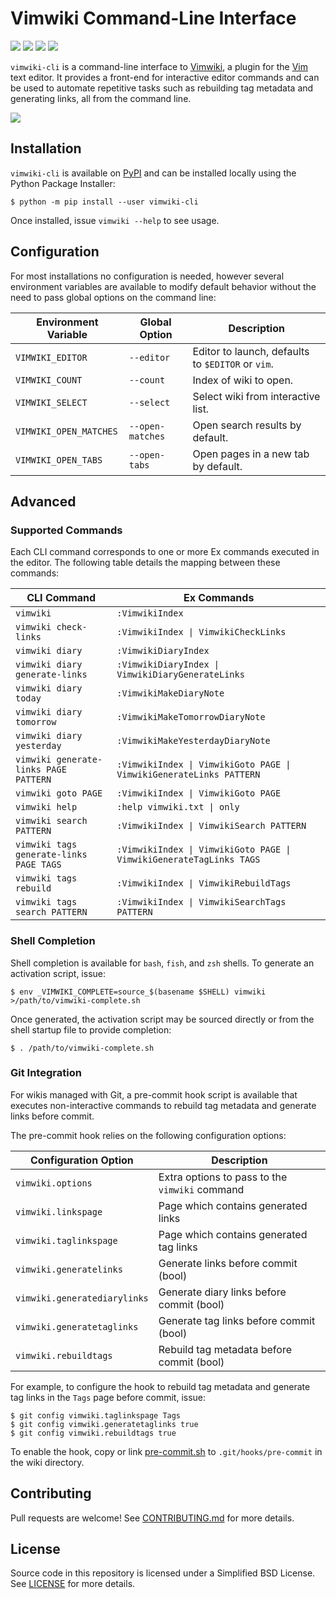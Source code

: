 # Vimwiki Command-Line Interface

[![](https://github.com/sstallion/vimwiki-cli/actions/workflows/ci.yml/badge.svg?branch=master)][1]
[![](https://img.shields.io/pypi/v/vimwiki-cli)][2]
[![](https://img.shields.io/pypi/pyversions/vimwiki-cli)][2]
[![](https://img.shields.io/github/license/sstallion/vimwiki-cli)][3]

`vimwiki-cli` is a command-line interface to [Vimwiki][4], a plugin for the
[Vim][5] text editor. It provides a front-end for interactive editor commands
and can be used to automate repetitive tasks such as rebuilding tag metadata and
generating links, all from the command line.

[![](https://asciinema.org/a/413921.svg)](https://asciinema.org/a/413921?autoplay=1)

## Installation

`vimwiki-cli` is available on [PyPI][2] and can be installed locally using the
Python Package Installer:

    $ python -m pip install --user vimwiki-cli

Once installed, issue `vimwiki --help` to see usage.

## Configuration

For most installations no configuration is needed, however several environment
variables are available to modify default behavior without the need to pass
global options on the command line:

| Environment Variable   | Global Option    | Description                                       |
|------------------------|------------------|---------------------------------------------------|
| `VIMWIKI_EDITOR`       | `--editor`       | Editor to launch, defaults to `$EDITOR` or `vim`. |
| `VIMWIKI_COUNT`        | `--count`        | Index of wiki to open.                            |
| `VIMWIKI_SELECT`       | `--select`       | Select wiki from interactive list.                |
| `VIMWIKI_OPEN_MATCHES` | `--open-matches` | Open search results by default.                   |
| `VIMWIKI_OPEN_TABS`    | `--open-tabs`    | Open pages in a new tab by default.               |

## Advanced

### Supported Commands

Each CLI command corresponds to one or more Ex commands executed in the editor.
The following table details the mapping between these commands:

| CLI Command                             | Ex Commands                                                         |
|-----------------------------------------|---------------------------------------------------------------------|
| `vimwiki`                               | `:VimwikiIndex`                                                     |
| `vimwiki check-links`                   | `:VimwikiIndex \| VimwikiCheckLinks`                                |
| `vimwiki diary`                         | `:VimwikiDiaryIndex`                                                |
| `vimwiki diary generate-links`          | `:VimwikiDiaryIndex \| VimwikiDiaryGenerateLinks`                   |
| `vimwiki diary today`                   | `:VimwikiMakeDiaryNote`                                             |
| `vimwiki diary tomorrow`                | `:VimwikiMakeTomorrowDiaryNote`                                     |
| `vimwiki diary yesterday`               | `:VimwikiMakeYesterdayDiaryNote`                                    |
| `vimwiki generate-links PAGE PATTERN`   | `:VimwikiIndex \| VimwikiGoto PAGE \| VimwikiGenerateLinks PATTERN` |
| `vimwiki goto PAGE`                     | `:VimwikiIndex \| VimwikiGoto PAGE`                                 |
| `vimwiki help`                          | `:help vimwiki.txt \| only`                                         |
| `vimwiki search PATTERN`                | `:VimwikiIndex \| VimwikiSearch PATTERN`                            |
| `vimwiki tags generate-links PAGE TAGS` | `:VimwikiIndex \| VimwikiGoto PAGE \| VimwikiGenerateTagLinks TAGS` |
| `vimwiki tags rebuild`                  | `:VimwikiIndex \| VimwikiRebuildTags`                               |
| `vimwiki tags search PATTERN`           | `:VimwikiIndex \| VimwikiSearchTags PATTERN`                        |

### Shell Completion

Shell completion is available for `bash`, `fish`, and `zsh` shells. To generate
an activation script, issue:

    $ env _VIMWIKI_COMPLETE=source_$(basename $SHELL) vimwiki >/path/to/vimwiki-complete.sh

Once generated, the activation script may be sourced directly or from the shell
startup file to provide completion:

    $ . /path/to/vimwiki-complete.sh

### Git Integration

For wikis managed with Git, a pre-commit hook script is available that executes
non-interactive commands to rebuild tag metadata and generate links before
commit.

The pre-commit hook relies on the following configuration options:

| Configuration Option         | Description                                    |
|------------------------------|------------------------------------------------|
| `vimwiki.options`            | Extra options to pass to the `vimwiki` command |
| `vimwiki.linkspage`          | Page which contains generated links            |
| `vimwiki.taglinkspage`       | Page which contains generated tag links        |
| `vimwiki.generatelinks`      | Generate links before commit (bool)            |
| `vimwiki.generatediarylinks` | Generate diary links before commit (bool)      |
| `vimwiki.generatetaglinks`   | Generate tag links before commit (bool)        |
| `vimwiki.rebuildtags`        | Rebuild tag metadata before commit (bool)      |

For example, to configure the hook to rebuild tag metadata and generate tag
links in the `Tags` page before commit, issue:

    $ git config vimwiki.taglinkspage Tags
    $ git config vimwiki.generatetaglinks true
    $ git config vimwiki.rebuildtags true

To enable the hook, copy or link [pre-commit.sh][6] to `.git/hooks/pre-commit`
in the wiki directory.

## Contributing

Pull requests are welcome! See [CONTRIBUTING.md][7] for more details.

## License

Source code in this repository is licensed under a Simplified BSD License. See
[LICENSE][3] for more details.

[1]: https://github.com/sstallion/vimwiki-cli/actions/workflows/ci.yml
[2]: https://pypi.org/project/vimwiki-cli/
[3]: https://github.com/sstallion/vimwiki-cli/blob/master/LICENSE
[4]: https://vimwiki.github.io/
[5]: https://www.vim.org/
[6]: https://github.com/sstallion/vimwiki-cli/blob/master/scripts/pre-commit.sh
[7]: https://github.com/sstallion/vimwiki-cli/blob/master/CONTRIBUTING.md
